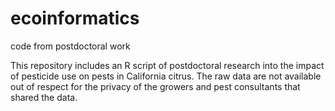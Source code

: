 # ecoinformatics
code from postdoctoral work 

This repository includes an R script of postdoctoral research into the impact of pesticide use on pests in California citrus. The raw data are not available out of respect for the privacy of the growers and pest consultants that shared the data. 
